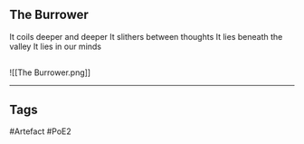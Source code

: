 ## The Burrower
It coils deeper and deeper
It slithers between thoughts
It lies beneath the valley
It lies in our minds
##
![[The Burrower.png]]

---
## Tags
#Artefact
#PoE2